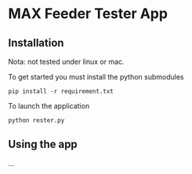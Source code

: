 # MAX Feeder Tester App

## Installation
Nota: not tested under linux or mac.

To get started you must install the python submodules

    pip install -r requirement.txt

To launch the application

    python rester.py

## Using the app

...